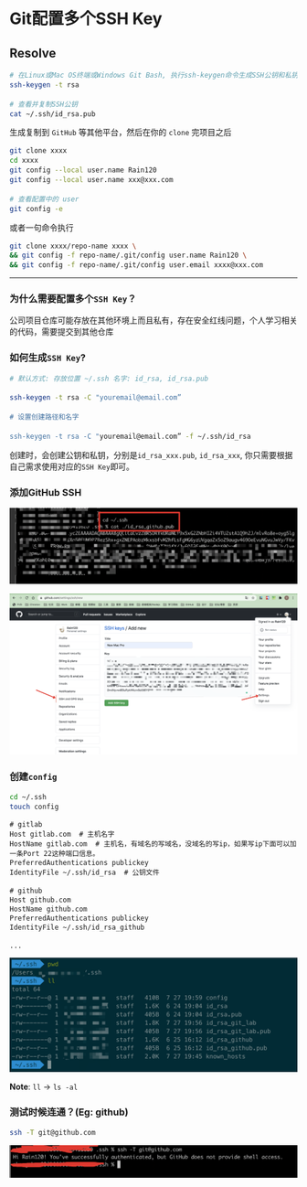 # Git配置多个SSH Key
## Resolve

```sh
# 在Linux或Mac OS终端或Windows Git Bash, 执行ssh-keygen命令生成SSH公钥和私钥
ssh-keygen -t rsa

# 查看并复制SSH公钥
cat ~/.ssh/id_rsa.pub
```

生成复制到 `GitHub` 等其他平台，然后在你的 `clone` 完项目之后

```sh
git clone xxxx
cd xxxx
git config --local user.name Rain120
git config --local user.name xxx@xxx.com

# 查看配置中的 user
git config -e
```

或者一句命令执行

```sh
git clone xxxx/repo-name xxxx \
&& git config -f repo-name/.git/config user.name Rain120 \
&& git config -f repo-name/.git/config user.email xxxx@xxx.com
```

---

### 为什么需要配置多个`SSH Key`？

公司项目仓库可能存放在其他环境上而且私有，存在安全红线问题，个人学习相关的代码，需要提交到其他仓库

### 如何生成`SSH Key`?

```bash
# 默认方式: 存放位置 ~/.ssh 名字: id_rsa, id_rsa.pub

ssh-keygen -t rsa -C "youremail@email.com”

# 设置创建路径和名字

ssh-keygen -t rsa -C "youremail@email.com” -f ~/.ssh/id_rsa
```

创建时，会创建公钥和私钥，分别是`id_rsa_xxx.pub`, `id_rsa_xxx`, 你只需要根据自己需求使用对应的`SSH Key`即可。

### 添加GitHub SSH

![id_rsa.pub.png](../images/id_rsa.pub.png)

![add-ssh-key.png](../images/add-ssh-key.png)

### 创建`config`

```bash
cd ~/.ssh
touch config
```

```shell
# gitlab
Host gitlab.com  # 主机名字
HostName gitlab.com  # 主机名，有域名的写域名，没域名的写ip，如果写ip下面可以加一条Port 22这种端口信息。
PreferredAuthentications publickey
IdentityFile ~/.ssh/id_rsa  # 公钥文件

# github
Host github.com
HostName github.com
PreferredAuthentications publickey
IdentityFile ~/.ssh/id_rsa_github

...
```

![ssh-pwd](../images/ssh-pwd.png)

**Note**: `ll` -> `ls -al`

### 测试时候连通？(Eg: github)

```bash
ssh -T git@github.com
```

![ssh-github-test.png](../images/ssh-github-test.png)

